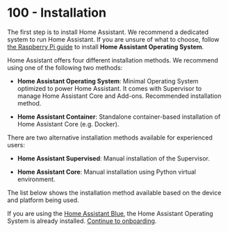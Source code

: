 # 100 - Installation

The first step is to install Home Assistant. We recommend a dedicated system to run Home Assistant. If you are unsure of what to choose, follow [the Raspberry Pi guide](https://www.home-assistant.io/installation/raspberrypi) to install **Home Assistant Operating System**.

Home Assistant offers four different installation methods. We recommend using one of the following two methods:

- **Home Assistant Operating System**: Minimal Operating System optimized to power Home Assistant. It comes with Supervisor to manage Home Assistant Core and Add-ons. Recommended installation method.

- **Home Assistant Container**: Standalone container-based installation of Home Assistant Core (e.g. Docker).

There are two alternative installation methods available for experienced users:

- **Home Assistant Supervised**: Manual installation of the Supervisor.

- **Home Assistant Core**: Manual installation using Python virtual environment.

The list below shows the installation method available based on the device and platform being used.

If you are using the [Home Assistant Blue](https://www.home-assistant.io/blue), the Home Assistant Operating System is already installed. [Continue to onboarding]().
